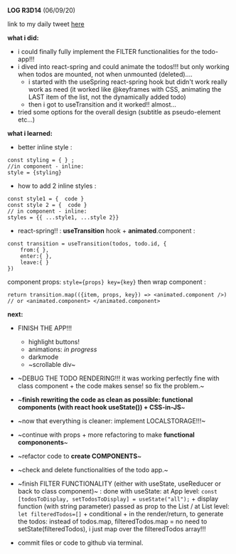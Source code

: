 **LOG R3D14** (06/09/20)

link to my daily tweet [here](https://twitter.com/Nightcoder2/status/1302494897052803072)


**what i did:**

- i could finally fully implement the FILTER functionalities for the todo-app!!! 
- i dived into react-spring and could animate the todos!!! but only working when todos are mounted, not when unmounted (deleted)....
  - i started with the useSpring react-spring hook but didn't work really work as need (it worked like @keyframes with CSS, animating the LAST item of the list, not the dynamically added todo)
  - then i got to useTransition and it worked!! almost...  
- tried some options for the overall design (subtitle as pseudo-element etc...) 

**what i learned:**

- better inline style :
```
const styling = { } ; 
//in component - inline:
style = {styling}
```
- how to add 2 inline styles : 
```
const style1 = {  code }
const style 2 = {  code }
// in component - inline:
styles = {{ ...style1, ...style 2}}
```
- react-spring!! : **useTransition** hook + **animated**.component :
```
const transition = useTransition(todos, todo.id, {
    from:{ },
    enter:{ },
    leave:{ }
})
```
component props: ```style={props} key={key}```
then wrap component :
```
return transition.map(({item, props, key}) => <animated.component />) // or <animated.component> </animated.component>
```

**next:**

- FINISH THE APP!!! 
  - highlight buttons!
  - animations: *in progress*
  - darkmode
  - ~scrollable div~

- ~DEBUG THE TODO RENDERING!!! it was working perfectly fine with class component + the code makes sense! so fix the problem.~  
- ~**finish rewriting the code as clean as possible: functional components (with react hook useState()) + CSS-in-JS**~
- ~now that everything is cleaner: implement LOCALSTORAGE!!!~ 
- ~continue with props + more refactoring to make **functional compononents**~
- ~refactor code to **create COMPONENTS**~
- ~check and delete functionalities of the todo app.~
- ~finish FILTER FUNCTIONALITY (either with useState, useReducer or back to class component)~ : done with useState: at App level: ```const [todosToDisplay, setTodosToDisplay] = useState("all");``` + display function (with string parameter) passed as prop to the List / at List level: ``` let filteredTodos=[]``` + conditional + in the render/return, to generate the todos: instead of todos.map, filteredTodos.map = no need to setState(filteredTodos), i just map over the filteredTodos array!!!


- commit files or code to github via terminal. 

 
